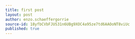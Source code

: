 ```yaml
---
title: first post
layout: post
author: enzo.schaeffergorrie
source-id: 18yfbCVbFJUS31n6UBg9XOC4a95ze7td6AAOoNT8viUc
published: true
---
```

